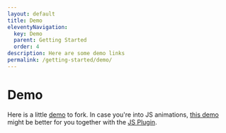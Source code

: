 ```yaml
---
layout: default
title: Demo
eleventyNavigation:
  key: Demo
  parent: Getting Started
  order: 4
description: Here are some demo links
permalink: /getting-started/demo/
---
```


# Demo

Here is a little [demo](https://swup.github.io/swup-gia-demo/index.html) to fork.
In case you're into JS animations, [this demo](https://swup.github.io/swupjs-gia-demo/index.html) might be better for you together with the [JS Plugin](/plugins/js-plugin).
